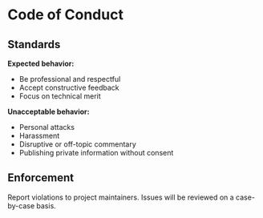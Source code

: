 # Code of Conduct

## Standards

**Expected behavior:**
- Be professional and respectful
- Accept constructive feedback
- Focus on technical merit

**Unacceptable behavior:**
- Personal attacks
- Harassment
- Disruptive or off-topic commentary
- Publishing private information without consent

## Enforcement

Report violations to project maintainers. Issues will be reviewed on a case-by-case basis.
